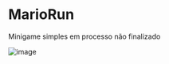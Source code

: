 # MarioRun
Minigame simples em processo não finalizado


![image](https://github.com/mattveanged/MarioRun/assets/62877836/ef53b10f-bb45-400b-b84c-681a6a1fe9d9)

